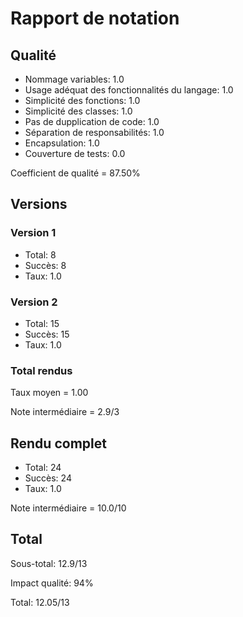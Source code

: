 # Rapport de notation

## Qualité

* Nommage variables: 1.0
* Usage adéquat des fonctionnalités du langage: 1.0
* Simplicité des fonctions: 1.0
* Simplicité des classes: 1.0
* Pas de dupplication de code: 1.0
* Séparation de responsabilités: 1.0
* Encapsulation: 1.0
* Couverture de tests: 0.0

Coefficient de qualité = 87.50%

## Versions

### Version 1

* Total: 8
* Succès: 8
* Taux: 1.0

### Version 2

* Total: 15
* Succès: 15
* Taux: 1.0

### Total rendus

Taux moyen = 1.00

Note intermédiaire = 2.9/3

## Rendu complet

* Total: 24
* Succès: 24
* Taux: 1.0

Note intermédiaire = 10.0/10

## Total 

Sous-total: 12.9/13

Impact qualité: 94%

Total: 12.05/13
